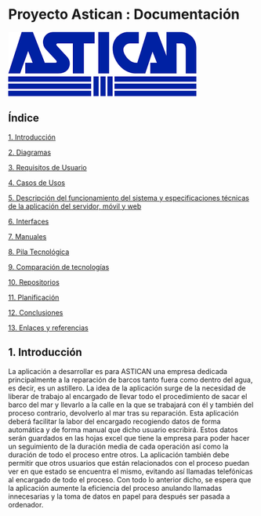 # Proyecto Astican : Documentación
![Logo Astican](img/asticanlogo.png)

## Índice
[1. Introducción](idIntroduccion)

[2. Diagramas](idDiagramas)

[3. Requisitos de Usuario](idReqUsu)

[4. Casos de Usos](idCasosDeUso)

[5. Descripción del funcionamiento del sistema y especificaciones técnicas de la aplicación del servidor, móvil y web](idDescripcion)

[6. Interfaces](idInterfaces)

[7. Manuales](idManuales)

[8. Pila Tecnológica](idPilaTecnologica)

[9. Comparación de tecnologías](idComparacionTecnologias)

[10. Repositorios](idRepositorios)

[11. Planificación](idPlanificación)

[12. Conclusiones](idConclusiones)

[13. Enlaces  y referencias](idEnlaceReferencias)

## 1. Introducción<a name="idIntroduccion"></a>

La aplicación a desarrollar es para ASTICAN una empresa dedicada principalmente a la reparación de barcos tanto fuera como dentro del agua, es decir, es un astillero.
La idea de la aplicación surge de la necesidad de liberar de trabajo al encargado de llevar todo el procedimiento de sacar el barco del mar y llevarlo a la calle en la que se trabajará con él y también del proceso contrario, devolverlo al mar tras su reparación.
Esta aplicación deberá facilitar la labor del encargado recogiendo datos de forma automática y de forma manual que dicho usuario escribirá. Estos datos serán guardados en las hojas excel que tiene la empresa para poder hacer un seguimiento de la duración media de cada operación así como la duración de todo el proceso entre otros.
La aplicación también debe permitir que otros usuarios que están relacionados con el proceso puedan ver en que estado se encuentra el mismo, evitando así llamadas telefónicas al encargado de todo el proceso. Con todo lo anterior dicho, se espera que la aplicación aumente la eficiencia del proceso anulando llamadas innecesarias y la toma de datos en papel para después ser pasada a ordenador.

